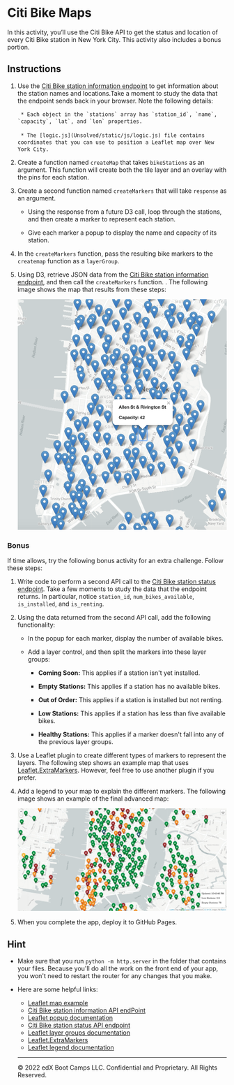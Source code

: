# Citi Bike Maps

In this activity, you’ll use the  Citi Bike API to get the status and location of every Citi Bike station in New York City. This activity also includes a bonus portion.

## Instructions

1. Use the [Citi Bike station information endpoint](https://gbfs.citibikenyc.com/gbfs/en/station_information.json) to get information about the station names and locations.Take a moment to study the data that the endpoint sends back in your browser. Note the following details:

        * Each object in the `stations` array has `station_id`, `name`, `capacity`, `lat`, and `lon` properties.

        * The [logic.js](Unsolved/static/js/logic.js) file contains coordinates that you can use to position a Leaflet map over New York City.

2. Create a function named `createMap` that takes `bikeStations` as an argument. This function will create both the tile layer and an overlay with the pins for each station.

3. Create a second function named `createMarkers` that will take `response` as an argument.

    * Using the response from a future D3 call, loop through the stations, and then create a marker to represent each station.

    * Give each marker a popup to display the name and capacity of its station.

4. In the `createMarkers` function, pass the resulting bike markers to the `createmap` function as a `layerGroup`.

5.  Using D3, retrieve JSON data from the [Citi Bike station information endpoint](https://gbfs.citibikenyc.com/gbfs/en/station_information.json), and then call the `createMarkers` function.
.
The following image shows the map that results from these steps:

    ![Citibike](Images/44-Citibike_basic.png)

### Bonus

If time allows, try the following bonus activity for an extra challenge. Follow these steps:

1. Write code to perform a second API call to the [Citi Bike station status endpoint](https://gbfs.citibikenyc.com/gbfs/en/station_status.json). Take a few moments to study the data that the endpoint returns. In particular, notice `station_id`, `num_bikes_available`, `is_installed`, and `is_renting`.

2. Using the data returned from the second API call, add the following functionality:

    * In the popup for each marker, display the number of available bikes.

    * Add a layer control, and then split the markers into these layer groups:

        * **Coming Soon:** This applies if a station isn't yet installed.

        * **Empty Stations:** This applies if a station has no available bikes.

        * **Out of Order:** This applies if a station is installed but not renting.

        * **Low Stations:** This applies if a station has less than five available bikes.

        * **Healthy Stations:** This applies if a marker doesn't fall into any of the previous layer groups.

3. Use a Leaflet plugin to create different types of markers to represent the layers. The following step shows an example map that uses [Leaflet.ExtraMarkers](https://github.com/coryasilva/Leaflet.ExtraMarkers). However, feel free to use another plugin if you prefer.

4. Add a legend to your map to explain the different markers. The following image shows an example of the final advanced map:

    ![Citibike](Images/44-Citibike_advanced.png)

5. When you complete the app, deploy it to GitHub Pages.

## Hint

* Make sure that you run `python -m http.server` in the folder that contains your files. Because you'll do all the work on the front end of your app, you won't need to restart the router for any changes that you make.

* Here are some helpful links:

  * [Leaflet map example](https://leafletjs.com/reference-1.7.1.html#map-example)
  * [Citi Bike station information API endPoint](https://gbfs.citibikenyc.com/gbfs/en/station_information.json)
  * [Leaflet popup documentation](http://leafletjs.com/reference.html#popup)
  * [Citi Bike station status API endpoint](https://gbfs.citibikenyc.com/gbfs/en/station_status.json)
  * [Leaflet layer groups documentation](http://leafletjs.com/examples/layers-control/)
  * [Leaflet.ExtraMarkers](https://github.com/coryasilva/Leaflet.ExtraMarkers)
  * [Leaflet legend documentation](http://leafletjs.com/examples/choropleth/#custom-legend-control)

  ---
  © 2022 edX Boot Camps LLC. Confidential and Proprietary. All Rights Reserved.
